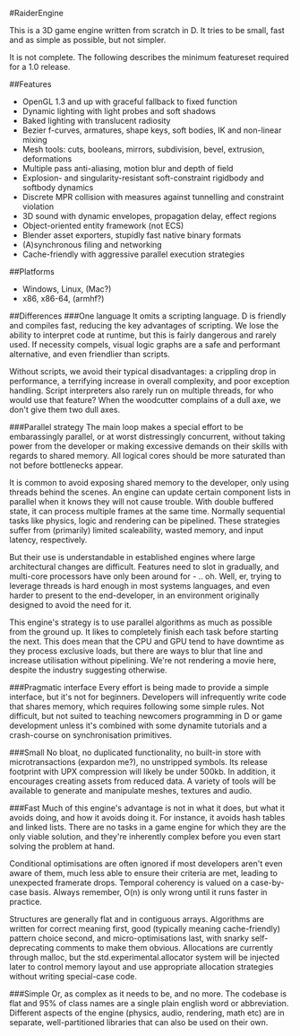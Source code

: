 #RaiderEngine


This is a 3D game engine written from scratch in D. It tries to be small, fast and as simple as possible, but not simpler.

It is not complete. The following describes the minimum featureset required for a 1.0 release.

##Features
- OpenGL 1.3 and up with graceful fallback to fixed function
- Dynamic lighting with light probes and soft shadows
- Baked lighting with translucent radiosity
- Bezier f-curves, armatures, shape keys, soft bodies, IK and non-linear mixing
- Mesh tools: cuts, booleans, mirrors, subdivision, bevel, extrusion, deformations
- Multiple pass anti-aliasing, motion blur and depth of field
- Explosion- and singularity-resistant soft-constraint rigidbody and softbody dynamics
- Discrete MPR collision with measures against tunnelling and constraint violation
- 3D sound with dynamic envelopes, propagation delay, effect regions
- Object-oriented entity framework (not ECS)
- Blender asset exporters, stupidly fast native binary formats
- (A)synchronous filing and networking
- Cache-friendly with aggressive parallel execution strategies


##Platforms
- Windows, Linux, (Mac?)
- x86, x86-64, (armhf?) 


##Differences
###One language
It omits a scripting language. D is friendly and compiles fast, reducing the key advantages of scripting. We lose the ability to interpret code at runtime, but this is fairly dangerous and rarely used. If necessity compels, visual logic graphs are a safe and performant alternative, and even friendlier than scripts. 

Without scripts, we avoid their typical disadvantages: a crippling drop in performance, a terrifying increase in overall complexity, and poor exception handling. Script interpreters also rarely run on multiple threads, for who would use that feature? When the woodcutter complains of a dull axe, we don't give them two dull axes.


###Parallel strategy
The main loop makes a special effort to be embarassingly parallel, or at worst distressingly concurrent, without taking power from the developer or making excessive demands on their skills with regards to shared memory. All logical cores should be more saturated than not before bottlenecks appear.

It is common to avoid exposing shared memory to the developer, only using threads behind the scenes. An engine can update certain component lists in parallel when it knows they will not cause trouble. With double buffered state, it can process multiple frames at the same time. Normally sequential tasks like physics, logic and rendering can be pipelined. These strategies suffer from (primarily) limited scaleability, wasted memory, and input latency, respectively. 

But their use is understandable in established engines where large architectural changes are difficult. Features need to slot in gradually, and multi-core processors have only been around for - .. oh. Well, er, trying to leverage threads is hard enough in most systems languages, and even harder to present to the end-developer, in an environment originally designed to avoid the need for it. 

This engine's strategy is to use parallel algorithms as much as possible from the ground up. It likes to completely finish each task before starting the next. This does mean that the CPU and GPU tend to have downtime as they process exclusive loads, but there are ways to blur that line and increase utilisation without pipelining. We're not rendering a movie here, despite the industry suggesting otherwise.


###Pragmatic interface
Every effort is being made to provide a simple interface, but it's not for beginners. Developers will infrequently write code that shares memory, which requires following some simple rules. Not difficult, but not suited to teaching newcomers programming in D or game development unless it's combined with some dynamite tutorials and a crash-course on synchronisation primitives.


###Small
No bloat, no duplicated functionality, no built-in store with microtransactions (expardon me?), no unstripped symbols. Its release footprint with UPX compression will likely be under 500kb. In addition, it encourages creating assets from reduced data. A variety of tools will be available to generate and manipulate meshes, textures and audio.


###Fast
Much of this engine's advantage is not in what it does, but what it avoids doing, and how it avoids doing it. For instance, it avoids hash tables and linked lists. There are no tasks in a game engine for which they are the only viable solution, and they're inherently complex before you even start solving the problem at hand. 

Conditional optimisations are often ignored if most developers aren't even aware of them, much less able to ensure their criteria are met, leading to unexpected framerate drops. Temporal coherency is valued on a case-by-case basis. Always remember, O(n) is only wrong until it runs faster in practice.

Structures are generally flat and in contiguous arrays. Algorithms are written for correct meaning first, good (typically meaning cache-friendly) pattern choice second, and micro-optimisations last, with snarky self-deprecating comments to make them obvious. Allocations are currently through malloc, but the std.experimental.allocator system will be injected later to control memory layout and use appropriate allocation strategies without writing special-case code.


###Simple
Or, as complex as it needs to be, and no more. The codebase is flat and 95% of class names are a single plain english word or abbreviation. Different aspects of the engine (physics, audio, rendering, math etc) are in separate, well-partitioned libraries that can also be used on their own.
